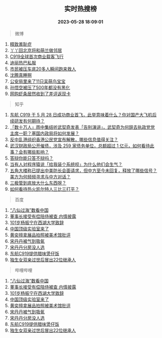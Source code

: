 <div align="center"><h2>实时热搜榜</h2><h4>2023-05-28 18:09:01</h4></div>

> 微博  

1. [精致羞耻症](https://s.weibo.com/weibo?q=%23%E7%B2%BE%E8%87%B4%E7%BE%9E%E8%80%BB%E7%97%87%23&t=31&band_rank=1&Refer=top)<br />
2. [丫丫回北京将和萌兰做邻居](https://s.weibo.com/weibo?q=%23%E4%B8%AB%E4%B8%AB%E5%9B%9E%E5%8C%97%E4%BA%AC%E5%B0%86%E5%92%8C%E8%90%8C%E5%85%B0%E5%81%9A%E9%82%BB%E5%B1%85%23&t=31&band_rank=2&Refer=top)<br />
3. [C919全球首次商业载客飞行](https://s.weibo.com/weibo?q=%23C919%E5%85%A8%E7%90%83%E9%A6%96%E6%AC%A1%E5%95%86%E4%B8%9A%E8%BD%BD%E5%AE%A2%E9%A3%9E%E8%A1%8C%23&t=31&band_rank=3&Refer=top)<br />
4. [迪丽热巴私服](https://s.weibo.com/weibo?q=%E8%BF%AA%E4%B8%BD%E7%83%AD%E5%B7%B4%E7%A7%81%E6%9C%8D&t=31&band_rank=4&Refer=top)<br />
5. [市民被压车底20多人瞬间跑来救人](https://s.weibo.com/weibo?q=%23%E5%B8%82%E6%B0%91%E8%A2%AB%E5%8E%8B%E8%BD%A6%E5%BA%9520%E5%A4%9A%E4%BA%BA%E7%9E%AC%E9%97%B4%E8%B7%91%E6%9D%A5%E6%95%91%E4%BA%BA%23&t=31&band_rank=5&Refer=top)<br />
6. [沈腾真睡啊](https://s.weibo.com/weibo?q=%23%E6%B2%88%E8%85%BE%E7%9C%9F%E7%9D%A1%E5%95%8A%23&t=31&band_rank=6&Refer=top)<br />
7. [公安局里来了11只呆萌鸟宝宝](https://s.weibo.com/weibo?q=%23%E5%85%AC%E5%AE%89%E5%B1%80%E9%87%8C%E6%9D%A5%E4%BA%8611%E5%8F%AA%E5%91%86%E8%90%8C%E9%B8%9F%E5%AE%9D%E5%AE%9D%23&t=31&band_rank=7&Refer=top)<br />
8. [孙悟空被压了500年都没有黑化](https://s.weibo.com/weibo?q=%23%E5%AD%99%E6%82%9F%E7%A9%BA%E8%A2%AB%E5%8E%8B%E4%BA%86500%E5%B9%B4%E9%83%BD%E6%B2%A1%E6%9C%89%E9%BB%91%E5%8C%96%23&t=31&band_rank=8&Refer=top)<br />
9. [网购虾条居然收到了差评返现卡](https://s.weibo.com/weibo?q=%23%E7%BD%91%E8%B4%AD%E8%99%BE%E6%9D%A1%E5%B1%85%E7%84%B6%E6%94%B6%E5%88%B0%E4%BA%86%E5%B7%AE%E8%AF%84%E8%BF%94%E7%8E%B0%E5%8D%A1%23&t=31&band_rank=9&Refer=top)<br />

> 知乎  

1. [东航 C919 于 5 月 28 日成功商业首飞，此举意味着什么？你对国产大飞机后续研发有何期待？](https://www.zhihu.com/question/603336072)<br />
2. [「数十万人」雨中集结听武契奇发表「告别演讲」，武契奇为何辞去执政党党主席一职？塞国内政局将如何发展？](https://www.zhihu.com/question/603283312)<br />
3. [反中乱港组织香港公民党宣布解散，哪些信息值得关注？](https://www.zhihu.com/question/603330804)<br />
4. [武汉财政局公开催债，涉及 259 家债务单位，总额超过 1 亿元，如何看待此事？会有哪些影响？](https://www.zhihu.com/question/603411942)<br />
5. [答辩你能只答不辩吗？](https://www.zhihu.com/question/602700479)<br />
6. [当有人对程序猿说「给我装个系统呗」为什么他们会生气？](https://www.zhihu.com/question/600082606)<br />
7. [五角大楼称已提出中美防长会面请求，但中方至今未回复，释放了哪些信号？美方为何频频寻求与中方对话？](https://www.zhihu.com/question/603327489)<br />
8. [三极管到底放大什么东西呀？](https://www.zhihu.com/question/600754019)<br />
9. [如何看待热火凯尔特人三比三打平？](https://www.zhihu.com/question/603465676)<br />

> 百度  

1. [“八仙过海”数看中国](https://www.baidu.com/s?wd=%E2%80%9C%E5%85%AB%E4%BB%99%E8%BF%87%E6%B5%B7%E2%80%9D%E6%95%B0%E7%9C%8B%E4%B8%AD%E5%9B%BD&sa=fyb_news&rsv_dl=fyb_news)<br />
2. [董事长接受有偿陪侍被查 内情披露](https://www.baidu.com/s?wd=%E8%91%A3%E4%BA%8B%E9%95%BF%E6%8E%A5%E5%8F%97%E6%9C%89%E5%81%BF%E9%99%AA%E4%BE%8D%E8%A2%AB%E6%9F%A5+%E5%86%85%E6%83%85%E6%8A%AB%E9%9C%B2&sa=fyb_news&rsv_dl=fyb_news)<br />
3. [101岁杨振宁在西湖大学致辞](https://www.baidu.com/s?wd=101%E5%B2%81%E6%9D%A8%E6%8C%AF%E5%AE%81%E5%9C%A8%E8%A5%BF%E6%B9%96%E5%A4%A7%E5%AD%A6%E8%87%B4%E8%BE%9E&sa=fyb_news&rsv_dl=fyb_news)<br />
4. [中国顶级实验室来了](https://www.baidu.com/s?wd=%E4%B8%AD%E5%9B%BD%E9%A1%B6%E7%BA%A7%E5%AE%9E%E9%AA%8C%E5%AE%A4%E6%9D%A5%E4%BA%86&sa=fyb_news&rsv_dl=fyb_news)<br />
5. [黄奕擅拿展品拍照被美术馆批评](https://www.baidu.com/s?wd=%E9%BB%84%E5%A5%95%E6%93%85%E6%8B%BF%E5%B1%95%E5%93%81%E6%8B%8D%E7%85%A7%E8%A2%AB%E7%BE%8E%E6%9C%AF%E9%A6%86%E6%89%B9%E8%AF%84&sa=fyb_news&rsv_dl=fyb_news)<br />
6. [宋丹丹被气到吸氧](https://www.baidu.com/s?wd=%E5%AE%8B%E4%B8%B9%E4%B8%B9%E8%A2%AB%E6%B0%94%E5%88%B0%E5%90%B8%E6%B0%A7&sa=fyb_news&rsv_dl=fyb_news)<br />
7. [宋丹丹分房没人选](https://www.baidu.com/s?wd=%E5%AE%8B%E4%B8%B9%E4%B8%B9%E5%88%86%E6%88%BF%E6%B2%A1%E4%BA%BA%E9%80%89&sa=fyb_news&rsv_dl=fyb_news)<br />
8. [东航C919提供腊味煲仔饭](https://www.baidu.com/s?wd=%E4%B8%9C%E8%88%AAC919%E6%8F%90%E4%BE%9B%E8%85%8A%E5%91%B3%E7%85%B2%E4%BB%94%E9%A5%AD&sa=fyb_news&rsv_dl=fyb_news)<br />
9. [独生女双亲过世后冒出22位继承人](https://www.baidu.com/s?wd=%E7%8B%AC%E7%94%9F%E5%A5%B3%E5%8F%8C%E4%BA%B2%E8%BF%87%E4%B8%96%E5%90%8E%E5%86%92%E5%87%BA22%E4%BD%8D%E7%BB%A7%E6%89%BF%E4%BA%BA&sa=fyb_news&rsv_dl=fyb_news)<br />

> 哔哩哔哩  

1. [“八仙过海”数看中国](https://www.baidu.com/s?wd=%E2%80%9C%E5%85%AB%E4%BB%99%E8%BF%87%E6%B5%B7%E2%80%9D%E6%95%B0%E7%9C%8B%E4%B8%AD%E5%9B%BD&sa=fyb_news&rsv_dl=fyb_news)<br />
2. [董事长接受有偿陪侍被查 内情披露](https://www.baidu.com/s?wd=%E8%91%A3%E4%BA%8B%E9%95%BF%E6%8E%A5%E5%8F%97%E6%9C%89%E5%81%BF%E9%99%AA%E4%BE%8D%E8%A2%AB%E6%9F%A5+%E5%86%85%E6%83%85%E6%8A%AB%E9%9C%B2&sa=fyb_news&rsv_dl=fyb_news)<br />
3. [101岁杨振宁在西湖大学致辞](https://www.baidu.com/s?wd=101%E5%B2%81%E6%9D%A8%E6%8C%AF%E5%AE%81%E5%9C%A8%E8%A5%BF%E6%B9%96%E5%A4%A7%E5%AD%A6%E8%87%B4%E8%BE%9E&sa=fyb_news&rsv_dl=fyb_news)<br />
4. [中国顶级实验室来了](https://www.baidu.com/s?wd=%E4%B8%AD%E5%9B%BD%E9%A1%B6%E7%BA%A7%E5%AE%9E%E9%AA%8C%E5%AE%A4%E6%9D%A5%E4%BA%86&sa=fyb_news&rsv_dl=fyb_news)<br />
5. [黄奕擅拿展品拍照被美术馆批评](https://www.baidu.com/s?wd=%E9%BB%84%E5%A5%95%E6%93%85%E6%8B%BF%E5%B1%95%E5%93%81%E6%8B%8D%E7%85%A7%E8%A2%AB%E7%BE%8E%E6%9C%AF%E9%A6%86%E6%89%B9%E8%AF%84&sa=fyb_news&rsv_dl=fyb_news)<br />
6. [宋丹丹被气到吸氧](https://www.baidu.com/s?wd=%E5%AE%8B%E4%B8%B9%E4%B8%B9%E8%A2%AB%E6%B0%94%E5%88%B0%E5%90%B8%E6%B0%A7&sa=fyb_news&rsv_dl=fyb_news)<br />
7. [宋丹丹分房没人选](https://www.baidu.com/s?wd=%E5%AE%8B%E4%B8%B9%E4%B8%B9%E5%88%86%E6%88%BF%E6%B2%A1%E4%BA%BA%E9%80%89&sa=fyb_news&rsv_dl=fyb_news)<br />
8. [东航C919提供腊味煲仔饭](https://www.baidu.com/s?wd=%E4%B8%9C%E8%88%AAC919%E6%8F%90%E4%BE%9B%E8%85%8A%E5%91%B3%E7%85%B2%E4%BB%94%E9%A5%AD&sa=fyb_news&rsv_dl=fyb_news)<br />
9. [独生女双亲过世后冒出22位继承人](https://www.baidu.com/s?wd=%E7%8B%AC%E7%94%9F%E5%A5%B3%E5%8F%8C%E4%BA%B2%E8%BF%87%E4%B8%96%E5%90%8E%E5%86%92%E5%87%BA22%E4%BD%8D%E7%BB%A7%E6%89%BF%E4%BA%BA&sa=fyb_news&rsv_dl=fyb_news)<br />
